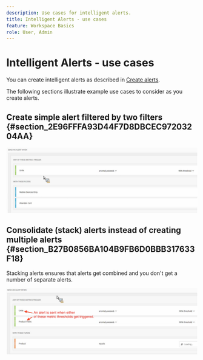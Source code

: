 ```yaml
---
description: Use cases for intelligent alerts.
title: Intelligent Alerts - use cases
feature: Workspace Basics
role: User, Admin
---
```

# Intelligent Alerts - use cases

You can create intelligent alerts as described in [Create alerts](/help/analysis-workspace/c-intelligent-alerts/alert-builder.md). 

The following sections illustrate example use cases to consider as you create alerts.

## Create simple alert filtered by two filters {#section_2E96FFFA93D44F7D8DBCEC97203204AA}

<!-- 

Update screenshots for better readability.

 -->

![](assets/alerts_example1.png)



## Consolidate (stack) alerts instead of creating multiple alerts {#section_B27B0856BA104B9FB6D0BBB317633F18}

Stacking alerts ensures that alerts get combined and you don't get a number of separate alerts.

![](assets/alerts_example2.png)
